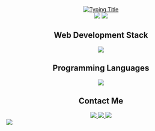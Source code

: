 <div align="center">
  <a href="#">
    <img src="https://readme-typing-svg.demolab.com?font=Hack&weight=600&size=30&duration=4000&pause=1000&color=5865F2&center=true&vCenter=true&width=600&height=70&lines=Software+Engineering+Student;Web+Developer;Junior+Frontend+Developer" alt="Typing Title">
  </a>

  <div align="center">
    <img src="https://img.shields.io/badge/Node.js-Expert-339933?logo=nodedotjs&logoColor=white&style=for-the-badge">
    <img src="https://img.shields.io/badge/Discord.js-5865F2?logo=discord&logoColor=white&style=for-the-badge">
  </div>

  <h2 align="center">Web Development Stack</h2>
  <div align="center">
    <img src="https://skillicons.dev/icons?i=html,css,js&perline=7&theme=light">
  </div>

  <h2 align="center">Programming Languages</h2>
  <div align="center" style="display: flex; align-items: center; justify-content: center; gap: 20px;">
    <img src="https://skillicons.dev/icons?i=python,cs,c&theme=light">
  </div>

  <h2 align="center">Contact Me</h2>
  <div align="center">
    <a href="mailto:ahmed.hamdi.tech@gmail.com">
      <img src="https://img.shields.io/badge/Email-D14836?style=for-the-badge&logo=gmail&logoColor=white">
    </a>
    <a href="https://discord.com/users/955778442425683988" target="_blank">
      <img src="https://img.shields.io/badge/Discord-5865F2?style=for-the-badge&logo=discord&logoColor=white">
    </a>
    <a href="https://www.linkedin.com/in/your-linkedin-username" target="_blank">
      <img src="https://img.shields.io/badge/LinkedIn-0A66C2?style=for-the-badge&logo=linkedin&logoColor=white">
    </a>
  </div>
</div>
<img src="https://skillicons.dev/icons?i=python,cs,c&theme=light](https://i.pinimg.com/originals/5d/2c/44/5d2c44694918947aede42306cb7154d0.gif">
